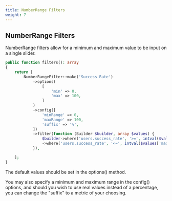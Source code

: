 ```yaml
---
title: NumberRange Filters
weight: 7
---
```


## NumberRange Filters

NumberRange filters allow for a minimum and maximum value to be input on a single slider.

```php
public function filters(): array
{
    return [
        NumberRangeFilter::make('Success Rate')
            ->options(
                [
                    'min' => 0,
                    'max' => 100,
                ]
            )
            ->config([
                'minRange' => 0,
                'maxRange' => 100,
                'suffix' => '%',
            ])
            ->filter(function (Builder $builder, array $values) {
                $builder->where('users.success_rate', '>=', intval($values['min']))
                ->where('users.success_rate', '<=', intval($values['max']));
            }),

    ];
}
```

The default values should be set in the options() method.

You may also specify a minimum and maximum range in the config() options, and should you wish to use real values instead of a percentage, you can change the "suffix" to a metric of your choosing.
